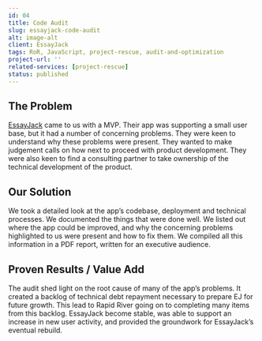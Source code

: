 ```yaml
---
id: 04
title: Code Audit
slug: essayjack-code-audit
alt: image-alt
client: EssayJack
tags: RoR, JavaScript, project-rescue, audit-and-optimization
project-url: ''
related-services: [project-rescue]
status: published
---
```


<div class="problem">
<h2 class="subheading">The Problem</h2>
<p>
<a class="link-pink" href="https://www.essayjack.com/" target="_blank">EssayJack</a> came to us with a MVP. Their app was supporting a small user base, but it had a number of concerning problems. They were keen to understand why these problems were present. They wanted to make judgement calls on how next to proceed with product development. They were also keen to find a consulting partner to take ownership of the technical development of the product.
</p>
</div>

<div class="solution">
<h2 class="subheading">Our Solution</h2>
<p>
We took a detailed look at the app’s codebase, deployment and technical processes. We documented the things that were done well. We listed out where the app could be improved, and why the concerning problems highlighted to us were present and how to fix them. We compiled all this information in a PDF report, written for an executive audience.
</p>
</div>

<div class="value">
<h2 class="subheading">Proven Results / Value Add</h2>
<p>
The audit shed light on the root cause of many of the app’s problems. It created a backlog of technical debt repayment necessary to prepare EJ for future growth. This lead to Rapid River going on to completing many items from this backlog. EssayJack become stable, was able to support an increase in new user activity, and provided the groundwork for EssayJack’s eventual rebuild.
</p>
</div>

